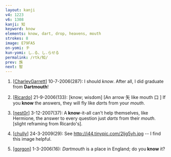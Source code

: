 ```yaml
---
layout: kanji
v4: 1223
v6: 1308
kanji: 知
keyword: know
elements: know, dart, drop, heavens, mouth
strokes: 8
image: E79FA5
on-yomi: チ
kun-yomi: し.る、し.らせる
permalink: /rtk/知/
prev: 族
next: 智
---
```


1) [<a href="http://kanji.koohii.com/profile/CharleyGarrett">CharleyGarrett</a>] 10-7-2006(287): I should <em>know</em>. After all, I did graduate from <strong>Dart</strong><strong>mouth</strong>!

2) [<a href="http://kanji.koohii.com/profile/Ricardo">Ricardo</a>] 21-9-2006(133): [know; wisdom] [An arrow 矢 like mouth 口 ] If you<strong> know</strong> the answers, they will fly like <em>dart</em>s from your <em>mouth</em>.

3) [<a href="http://kanji.koohii.com/profile/nest0r">nest0r</a>] 3-12-2007(37): A<strong> know</strong>-it-all can&#039;t help themselves, like Hermione, the answer to every question just <em>darts</em> from their <em>mouth</em>. [slight reframing from Ricardo&#039;s].

4) [<a href="http://kanji.koohii.com/profile/chully">chully</a>] 24-3-2009(29): See <a href="http://i44.tinypic.com/2ljg5yh.jpg">http://i44.tinypic.com/2ljg5yh.jpg</a> -- I find this image helpful.

5) [<a href="http://kanji.koohii.com/profile/gorgon">gorgon</a>] 1-3-2006(16): <em>Dartmouth</em> is a place in England; do you<strong> know</strong> it?

